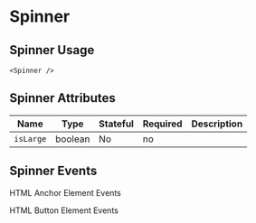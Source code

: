 # Spinner

## Spinner Usage

```react
<Spinner />
```

## Spinner Attributes

Name | Type | Stateful | Required | Description
--- | --- | --- | --- | ---
`isLarge` | boolean | No | no | 
## Spinner Events

HTML Anchor Element Events

HTML Button Element Events

